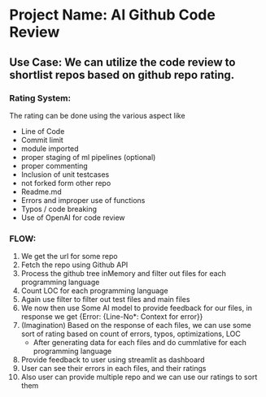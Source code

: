 # Project Name: AI Github Code Review

## Use Case: We can utilize the code review to shortlist repos based on github repo rating.

### Rating System:
The rating can be done using the various aspect like
- Line of Code
- Commit limit
- module imported
- proper staging of ml pipelines (optional)
- proper commenting
- Inclusion of unit testcases
- not forked form other repo
- Readme.md
- Errors and improper use of functions
- Typos / code breaking
- Use of OpenAI for code review


### FLOW:

1. We get the url for some repo
2. Fetch the repo using Github API
3. Process the github tree inMemory and filter out files for each programming language
4. Count LOC for each programming language
5. Again use filter to filter out test files and main files
6. We now then use Some AI model to provide feedback for our files, in response we get {Error: {Line-No*: Context for error}}
7. (Imagination) Based on the response of each files, we can use some sort of rating based on count of errors, typos, optimizations, LOC 
    - After generating data for each files and do cummlative for each programming language
8. Provide feedback to user using streamlit as dashboard
9. User can see their errors in each files, and their ratings 
10. Also user can provide multiple repo and we can use our ratings to sort them